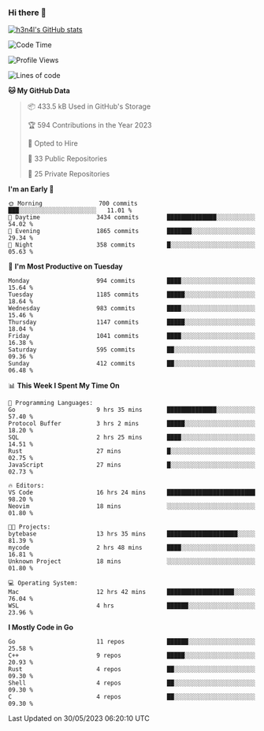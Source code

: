 ### Hi there 👋

[![h3n4l's GitHub stats](https://github-readme-stats.vercel.app/api?username=h3n4l&count_private=true&show_icons=true&theme=radical)](https://github.com/h3n4l/github-readme-stats)

<!--START_SECTION:waka-->
![Code Time](http://img.shields.io/badge/Code%20Time-1%2C251%20hrs%2038%20mins-blue)

![Profile Views](http://img.shields.io/badge/Profile%20Views-1-blue)

![Lines of code](https://img.shields.io/badge/From%20Hello%20World%20I%27ve%20Written-3.0%20million%20lines%20of%20code-blue)

**🐱 My GitHub Data** 

> 📦 433.5 kB Used in GitHub's Storage 
 > 
> 🏆 594 Contributions in the Year 2023
 > 
> 💼 Opted to Hire
 > 
> 📜 33 Public Repositories 
 > 
> 🔑 25 Private Repositories 
 > 
**I'm an Early 🐤** 

```text
🌞 Morning                700 commits         ███░░░░░░░░░░░░░░░░░░░░░░   11.01 % 
🌆 Daytime                3434 commits        ██████████████░░░░░░░░░░░   54.02 % 
🌃 Evening                1865 commits        ███████░░░░░░░░░░░░░░░░░░   29.34 % 
🌙 Night                  358 commits         █░░░░░░░░░░░░░░░░░░░░░░░░   05.63 % 
```
📅 **I'm Most Productive on Tuesday** 

```text
Monday                   994 commits         ████░░░░░░░░░░░░░░░░░░░░░   15.64 % 
Tuesday                  1185 commits        █████░░░░░░░░░░░░░░░░░░░░   18.64 % 
Wednesday                983 commits         ████░░░░░░░░░░░░░░░░░░░░░   15.46 % 
Thursday                 1147 commits        █████░░░░░░░░░░░░░░░░░░░░   18.04 % 
Friday                   1041 commits        ████░░░░░░░░░░░░░░░░░░░░░   16.38 % 
Saturday                 595 commits         ██░░░░░░░░░░░░░░░░░░░░░░░   09.36 % 
Sunday                   412 commits         ██░░░░░░░░░░░░░░░░░░░░░░░   06.48 % 
```


📊 **This Week I Spent My Time On** 

```text
💬 Programming Languages: 
Go                       9 hrs 35 mins       ██████████████░░░░░░░░░░░   57.40 % 
Protocol Buffer          3 hrs 2 mins        █████░░░░░░░░░░░░░░░░░░░░   18.20 % 
SQL                      2 hrs 25 mins       ████░░░░░░░░░░░░░░░░░░░░░   14.51 % 
Rust                     27 mins             █░░░░░░░░░░░░░░░░░░░░░░░░   02.75 % 
JavaScript               27 mins             █░░░░░░░░░░░░░░░░░░░░░░░░   02.73 % 

🔥 Editors: 
VS Code                  16 hrs 24 mins      █████████████████████████   98.20 % 
Neovim                   18 mins             ░░░░░░░░░░░░░░░░░░░░░░░░░   01.80 % 

🐱‍💻 Projects: 
bytebase                 13 hrs 35 mins      ████████████████████░░░░░   81.39 % 
mycode                   2 hrs 48 mins       ████░░░░░░░░░░░░░░░░░░░░░   16.81 % 
Unknown Project          18 mins             ░░░░░░░░░░░░░░░░░░░░░░░░░   01.80 % 

💻 Operating System: 
Mac                      12 hrs 42 mins      ███████████████████░░░░░░   76.04 % 
WSL                      4 hrs               ██████░░░░░░░░░░░░░░░░░░░   23.96 % 
```

**I Mostly Code in Go** 

```text
Go                       11 repos            ██████░░░░░░░░░░░░░░░░░░░   25.58 % 
C++                      9 repos             █████░░░░░░░░░░░░░░░░░░░░   20.93 % 
Rust                     4 repos             ██░░░░░░░░░░░░░░░░░░░░░░░   09.30 % 
Shell                    4 repos             ██░░░░░░░░░░░░░░░░░░░░░░░   09.30 % 
C                        4 repos             ██░░░░░░░░░░░░░░░░░░░░░░░   09.30 % 
```




 Last Updated on 30/05/2023 06:20:10 UTC
<!--END_SECTION:waka-->

